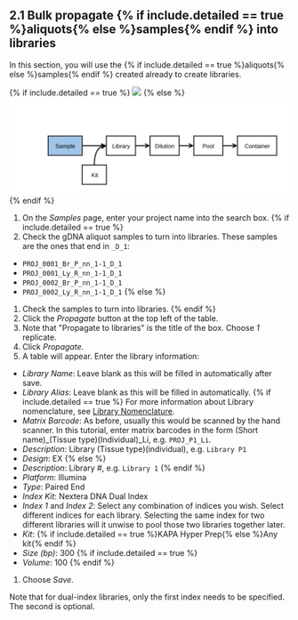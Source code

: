 ## 2.1 Bulk propagate {% if include.detailed == true %}aliquots{% else %}samples{% endif %} into libraries

In this section, you will use the {% if include.detailed == true %}aliquots{% else %}samples{% endif %} 
created already to create libraries.

{% if include.detailed == true %}
<img src="pics/flow-aliquot.svg"/>
{% else %}
<img src="pics/plain-flow-aliquot.svg"/>
{% endif %}

1. On the _Samples_ page, enter your project name into the search box.
{% if include.detailed == true %}
1. Check the gDNA aliquot samples to turn into libraries. These samples are the
ones that end in `_D_1`:
  - `PROJ_0001_Br_P_nn_1-1_D_1`
  - `PROJ_0001_Ly_R_nn_1-1_D_1`
  - `PROJ_0002_Br_P_nn_1-1_D_1`
  - `PROJ_0002_Ly_R_nn_1-1_D_1`
{% else %}
1. Check the samples to turn into libraries.
{% endif %}
1. Click the _Propagate_ button at the top left of the table.
1. Note that "Propagate to libraries" is the title of the box. Choose _1_ replicate.
1. Click _Propagate_.
1. A table will appear. Enter the library information:
  * _Library Name_: Leave blank as this will be filled in automatically after save.
  * _Library Alias_: Leave blank as this will be filled in automatically.
{% if include.detailed == true %}
  For more information about Library nomenclature, see
  <a href="https://wiki.oicr.on.ca/display/MCPHERSON/LIMS+Guidelines#LIMSGuidelines-LibraryNomenclature" 
  target="_new">Library Nomenclature</a>.
  * _Matrix Barcode_: As before, usually this would be scanned by the hand
    scanner. In this tutorial, enter matrix barcodes in the form (Short
name)_(Tissue type)(Individual)_Li, e.g. `PROJ_P1_Li`.
  * _Description_: Library (Tissue type)(individual), e.g. `Library P1`
  * _Design_: EX
{% else %}
  * _Description_: Library #, e.g. `Library 1`
{% endif %}
  * _Platform_: Illumina
  * _Type_: Paired End
  * _Index Kit_: Nextera DNA Dual Index
  * _Index 1_ and _Index 2_: Select any combination of indices you wish.
    Select different indices for each library. Selecting the same index for two
    different libraries will it unwise to pool those two libraries
    together later.
  * _Kit_: {% if include.detailed == true %}KAPA Hyper Prep{% else %}Any kit{% endif %}
  * _Size (bp)_: 300
{% if include.detailed == true %}
  * _Volume_: 100
{% endif %}
1. Choose _Save_.

Note that for dual-index libraries, only the first index needs to be 
specified. The second is optional.
